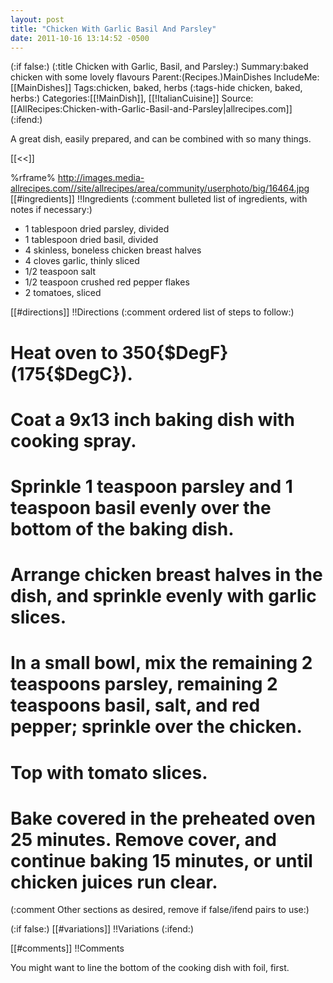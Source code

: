 ```yaml
---
layout: post
title: "Chicken With Garlic Basil And Parsley"
date: 2011-10-16 13:14:52 -0500
---
```

(:if false:)
(:title Chicken with Garlic, Basil, and Parsley:)
Summary:baked chicken with some lovely flavours
Parent:(Recipes.)MainDishes
IncludeMe:[[MainDishes]]
Tags:chicken, baked, herbs
(:tags-hide chicken, baked, herbs:)
Categories:[[!MainDish]], [[!ItalianCuisine]]
Source:[[AllRecipes:Chicken-with-Garlic-Basil-and-Parsley|allrecipes.com]]
(:ifend:)

A great dish, easily prepared, and can be combined with so many things.

[[<<]]

%rframe% http://images.media-allrecipes.com//site/allrecipes/area/community/userphoto/big/16464.jpg
[[#ingredients]]
!!Ingredients
(:comment bulleted list of ingredients, with notes if necessary:)
* 1 tablespoon dried parsley, divided
* 1 tablespoon dried basil, divided
* 4 skinless, boneless chicken breast halves
* 4 cloves garlic, thinly sliced
* 1/2 teaspoon salt
* 1/2 teaspoon crushed red pepper flakes
* 2 tomatoes, sliced

[[#directions]]
!!Directions
(:comment ordered list of steps to follow:)
# Heat oven to 350{$DegF} (175{$DegC}).

# Coat a 9x13 inch baking dish with cooking spray.

# Sprinkle 1 teaspoon parsley and 1 teaspoon basil evenly over the bottom of the baking dish.

# Arrange chicken breast halves in the dish, and sprinkle evenly with garlic slices.

# In a small bowl, mix the remaining 2 teaspoons parsley, remaining 2 teaspoons basil, salt, and red pepper; sprinkle over the chicken.

# Top with tomato slices.

# Bake covered in the preheated oven 25 minutes. Remove cover, and continue baking 15 minutes, or until chicken juices run clear. 

(:comment         Other sections as desired, remove if false/ifend pairs  to use:)

(:if false:)
[[#variations]]
!!Variations
(:ifend:)


[[#comments]]
!!Comments

You might want to line the bottom of the cooking dish with foil, first.

